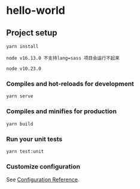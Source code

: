 # hello-world

## Project setup
```
yarn install

node v16.13.0 不支持lang=sass 项目会运行不起来

node v10.23.0
```

### Compiles and hot-reloads for development
```
yarn serve
```

### Compiles and minifies for production
```
yarn build
```

### Run your unit tests
```
yarn test:unit
```

### Customize configuration
See [Configuration Reference](https://cli.vuejs.org/config/).

